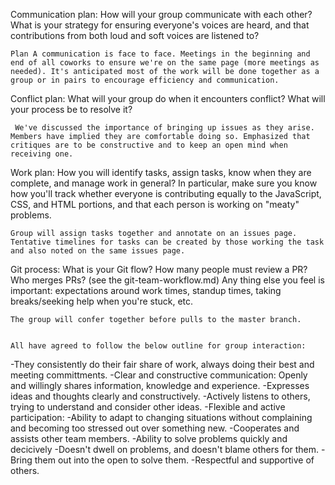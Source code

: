 Communication plan: How will your group communicate with each other? What is your strategy for ensuring everyone's voices are heard, and that contributions from both loud and soft voices are listened to?
    
    Plan A communication is face to face. Meetings in the beginning and end of all coworks to ensure we're on the same page (more meetings as needed). It's anticipated most of the work will be done together as a group or in pairs to encourage efficiency and communication. 

Conflict plan: What will your group do when it encounters conflict? What will your process be to resolve it?
  
     We've discussed the importance of bringing up issues as they arise. Members have implied they are comfortable doing so. Emphasized that critiques are to be constructive and to keep an open mind when receiving one. 

Work plan: How you will identify tasks, assign tasks, know when they are complete, and manage work in general? In particular, make sure you know how you'll track whether everyone is contributing equally to the JavaScript, CSS, and HTML portions, and that each person is working on "meaty" problems.

    Group will assign tasks together and annotate on an issues page. Tentative timelines for tasks can be created by those working the task and also noted on the same issues page.

Git process: What is your Git flow? How many people must review a PR? Who merges PRs? (see the git-team-workflow.md)
Any thing else you feel is important: expectations around work times, standup times, taking breaks/seeking help when you're stuck, etc.

    The group will confer together before pulls to the master branch. 
    
    
    All have agreed to follow the below outline for group interaction:
   
-They consistently do their fair share of work, always doing their best and meeting committments.
-Clear and constructive communication: Openly and willingly shares information, knowledge and experience.
-Expresses ideas and thoughts clearly and constructively.
-Actively listens to others, trying to understand and consider other ideas.
-Flexible and active participation:
-Ability to adapt to changing situations without complaining and becoming too stressed out over something new.
-Cooperates and assists other team members.
-Ability to solve problems quickly and decicively
-Doesn't dwell on problems, and doesn't blame others for them.
-Bring them out into the open to solve them.
-Respectful and supportive of others.
